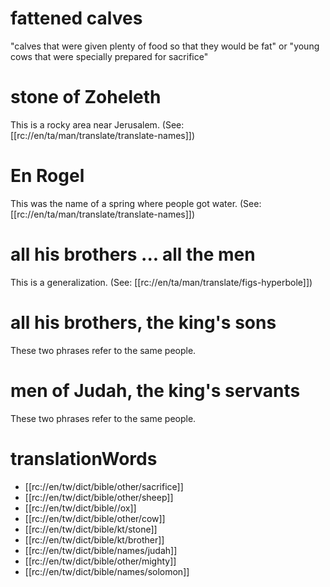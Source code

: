 # fattened calves

"calves that were given plenty of food so that they would be fat" or "young cows that were specially prepared for sacrifice"

# stone of Zoheleth

This is a rocky area near Jerusalem. (See: [[rc://en/ta/man/translate/translate-names]])

# En Rogel

This was the name of a spring where people got water. (See: [[rc://en/ta/man/translate/translate-names]])

# all his brothers ... all the men

This is a generalization. (See: [[rc://en/ta/man/translate/figs-hyperbole]])

# all his brothers, the king's sons

These two phrases refer to the same people.

# men of Judah, the king's servants

These two phrases refer to the same people.

# translationWords

* [[rc://en/tw/dict/bible/other/sacrifice]]
* [[rc://en/tw/dict/bible/other/sheep]]
* [[rc://en/tw/dict/bible//ox]]
* [[rc://en/tw/dict/bible/other/cow]]
* [[rc://en/tw/dict/bible/kt/stone]]
* [[rc://en/tw/dict/bible/kt/brother]]
* [[rc://en/tw/dict/bible/names/judah]]
* [[rc://en/tw/dict/bible/other/mighty]]
* [[rc://en/tw/dict/bible/names/solomon]]
